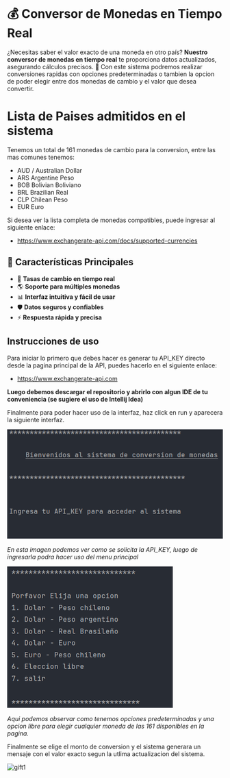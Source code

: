 # 💰 Conversor de Monedas en Tiempo Real

¿Necesitas saber el valor exacto de una moneda en otro país? **Nuestro conversor de monedas en tiempo real** te proporciona datos actualizados, asegurando cálculos precisos. 🚀
Con este sistema podremos realizar conversiones rapidas con opciones predeterminadas o tambien la opcion de poder elegir entre dos monedas de cambio y el valor que desea convertir.


# Lista de Paises admitidos en el sistema

Tenemos un total de 161 monedas de cambio para la conversion, entre las mas comunes tenemos:
- AUD	/ Australian Dollar
- ARS	Argentine Peso
- BOB	Bolivian Boliviano
- BRL	Brazilian Real
- CLP	Chilean Peso
- EUR	Euro

Si desea ver la lista completa de monedas compatibles, puede ingresar al siguiente enlace:
- https://www.exchangerate-api.com/docs/supported-currencies


## 🌟 Características Principales
- 🔄 **Tasas de cambio en tiempo real**
- 🌎 **Soporte para múltiples monedas**
- 📊 **Interfaz intuitiva y fácil de usar**
- 🛡️ **Datos seguros y confiables**
- ⚡ **Respuesta rápida y precisa**

## Instrucciones de uso
Para iniciar lo primero que debes hacer es generar tu API_KEY directo desde la pagina principal de la API, puedes hacerlo en el siguiente enlace:
- https://www.exchangerate-api.com

**Luego debemos descargar el repositorio y abrirlo con algun IDE de tu conveniencia (se sugiere el uso de Intellij Idea)**

Finalmente para poder hacer uso de la interfaz, haz click en run y aparecera la siguiente interfaz.

![imagen1](imagenes/imagen1.png)

*En esta imagen podemos ver como se solicita la API_KEY, luego de ingresarla podra hacer uso del menu principal*

![imagen2](imagenes/imagen2.png)

*Aqui podemos observar como tenemos opciones predeterminadas y una opcion libre para elegir cualquier moneda de las 161 disponibles en la pagina.*

Finalmente se elige el monto de conversion y el sistema generara un mensaje con el valor exacto segun la utlima actualizacion del sistema.

![gift1](imagenes/conversion.gif)


